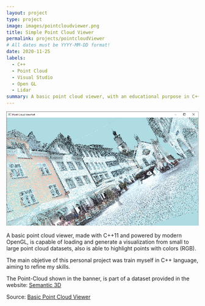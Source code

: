 ```yaml
---
layout: project
type: project
image: images/pointcloudviewer.png
title: Simple Point Cloud Viewer
permalink: projects/pointcloudViewer
# All dates must be YYYY-MM-DD format!
date: 2020-11-25
labels:
  - C++
  - Point Cloud
  - Visual Studio
  - Open GL
  - Lidar
summary: A basic point cloud viewer, with an educational purpose in C++ for myself.
---
```


<div class="ui medium rounded images">
  <img class="ui image" src="../images/pointcloudviewer.png">
</div>

A basic point cloud viewer, made with C++11 and powered by modern OpenGL, is capable of loading and generate a 
visualization from small to large point cloud datasets, also is able to highlight points with colors (RGB).

The main objetive of this personal project was train myself in C++ language, aiming to refine my skills. 

The Point-Cloud shown in the banner, is part of a dataset provided in the website: <a href="https://semantic3d.net"><i class="large github icon"></i>Semantic 3D</a>

Source: <a href="https://github.com/Diolante/Simple-PointCloud-Viewer"><i class="large github icon"></i>Basic Point Cloud Viewer</a>




